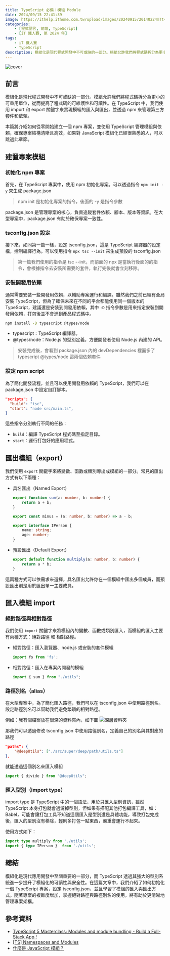 ```yaml
---
title: TypeScript 必備：模組 Module
date: 2024/09/15 22:41:39
image: https://ithelp.ithome.com.tw/upload/images/20240915/20140224mTt4kTYO0D.png
categories:
    - [程式語言, 前端, TypeScript]
    - [iT 鐵人賽, 第 2024 年]
tags: 
    - iT 鐵人賽
    - TypeScript
description: 模組化是現代程式開發中不可或缺的一部分。模組允許我們將程式碼拆分為更小的可重用單位，從而提高了程式碼的可維護性和可讀性。在 TypeScript 中，我們使用 import 和 export 關鍵字來實現模組的匯入與匯出，並透過 npm 來管理第三方套件和依賴。
---
```


![cover](https://ithelp.ithome.com.tw/upload/images/20240915/20140224mTt4kTYO0D.png)

## 前言

模組化是現代程式開發中不可或缺的一部分。模組允許我們將程式碼拆分為更小的可重用單位，從而提高了程式碼的可維護性和可讀性。在 TypeScript 中，我們使用 import 和 export 關鍵字來實現模組的匯入與匯出，並透過 npm 來管理第三方套件和依賴。

本篇將介紹如何從零開始建立一個 npm 專案，並使用 TypeScript 管理模組與依賴，確保專案結構清晰且高效，如果對 JavaScript 模組化已經很熟悉的人，可以跳過此章節。

## 建置專案模組

### 初始化 npm 專案

首先，在 TypeScript 專案中，使用 npm 初始化專案。可以透過指令 `npm init -y` 來生成 package.json

> npm init 是初始化專案的指令，後面的 -y 是指令參數

package.json 是管理專案的核心，負責追蹤套件依賴、腳本、版本等資訊。在大型專案中，package.json 有助於確保專案一致性。

### tsconfig.json 設定

接下來，如同第一篇一樣，設定 tsconfig.json，這是 TypeScript 編譯器的設定檔，控制編譯行為。可以使用指令 `npx tsc --init` 來生成預設的 tsconfig.json

> 第一篇我們使用的指令是 tsc --init，而前面的 npx 是當執行後面的的指令，會根據指令去安裝所需要的套件，執行完後就會立刻移除。

### 安裝開發用依賴

通常需要安裝一些開發用依賴，以輔助專案運行和編譯。雖然我們之前已經有全局安裝 TypeScript，但為了確保未來在不同的平台都能使用同一個版本的 TypeScript，建議還是安裝到開發用依賴，其中 `-D` 指令參數是用來指定安裝到開發用依賴，打包後並不會進到產品程式碼中。

```bash
npm install -D typescript @types/node
```

- typescript：TypeScript 編譯器。
- @types/node：Node.js 的型別定義，方便開發者使用 Node.js 內建的 API。

> 安裝完成後，會看到 package.json 內的 devDependencies 裡面多了 typescript @types/node 這兩個依賴套件

### 設定 npm script

為了簡化開發流程，並且可以使用開發用依賴的 TypeScript，我們可以在 package.json 中設定自訂腳本。

```json
"scripts": {
  "build": "tsc",
  "start": "node src/main.ts",
}
```

這些指令分別執行不同的任務：

- `build`：編譯 TypeScript 程式碼至指定目錄。
- `start`：運行打包好的應用程式。


## 匯出模組（export）

我們使用 `export` 關鍵字來將變數、函數或類別導出成模組的一部分。常見的匯出方式有以下兩種：

- 具名匯出（Named Export）
    ```ts
    export function sum(a: number, b: number) {
        return a + b;
    }

    export const minus = (a: number, b: number) => a - b;

    export interface IPerson {
        name: string;
        age: number;
    } 
    ```

- 預設匯出（Default Export）
    ```ts
    export default function multiply(a: number, b: number) {
        return a * b;
    }
    ```

這兩種方式可以依需求來選擇，具名匯出允許你在一個模組中匯出多個成員，而預設匯出則是用於匯出單一主要成員。

## 匯入模組 import

### 絕對路徑與相對路徑

我們使用 `import` 關鍵字來將模組內的變數、函數或類別匯入，而模組的匯入主要有兩種方式：絕對路徑 和 相對路徑。

- 絕對路徑：匯入瀏覽器、node.js 或安裝的套件模組
    ```ts
    import fs from 'fs';
    ```

- 相對路徑：匯入在專案內開發的模組
    ```ts
    import { sum } from "./utils";
    ```


### 路徑別名（alias）

在大型專案中，為了簡化匯入路徑，我們可以在 tsconfig.json 中使用路徑別名。設定路徑別名可以幫助我們避免繁瑣的相對路徑。

例如：我有個檔案放在很深的資料夾內，如下圖
![深層資料夾](https://ithelp.ithome.com.tw/upload/images/20240915/20140224bl0zXHMcsh.png)

那我們可以透過修改 tsconfig.json 中使用路徑別名，定義自己的別名與其對應的路徑

```json
"paths": {
    "@deepUtils": ["./src/super/deep/path/utils.ts"]
},
```

就能透過這個別名來匯入模組

```ts
import { divide } from "@deepUtils";
```


### 匯入型別（import type）

import type 是 TypeScript 中的一個語法，用於只匯入型別資訊，雖然 TypeScript 本身打包就會過濾掉型別，但如果有搭配其他打包編譯工具，如： Babel，可能會讓打包工具不知道這個匯入是型別還是具體功能，導致打包完成後，匯入的型別沒有移除，輕則多打包一點東西，嚴重會運行不起來。


使用方式如下：
```ts
import type multiply from './utils';
import { type IPerson }  from './utils';
```

## 總結

模組化是現代應用開發中至關重要的一部分，而 TypeScript 透過其強大的型別系統進一步提升了模組化的可讀性與安全性。在這篇文章中，我們介紹了如何初始化一個 TypeScript 專案，設定 tsconfig.json，並且學習了模組的匯入與匯出方式。隨著專案的複雜度增加，掌握絕對路徑與路徑別名的使用，將有助於更清晰地管理專案架構。

## 參考資料

- [TypeScript 5 Masterclass: Modules and module bundling - Build a Full-Stack App !](https://www.youtube.com/watch?v=Tabsz3bsq88&list=PLzb46hGUzitC1kGzPcy8tlQNxYbFsuqMO&index=8)
- [[TS] Namespaces and Modules](https://pjchender.dev/typescript/ts-namespaces-modules/)
- [什麼是 JavaScript 模組？](https://www.explainthis.io/en/swe/what-is-frontend-module#java-script-modules-evolution)
